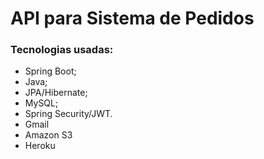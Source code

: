 # API para Sistema de Pedidos 

### Tecnologias usadas:
  - Spring Boot;
  - Java;
  - JPA/Hibernate;
  - MySQL;
  - Spring Security/JWT.
  - Gmail
  - Amazon S3
  - Heroku
  
 
